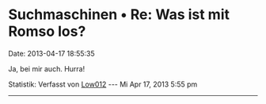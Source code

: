 Suchmaschinen • Re: Was ist mit Romso los?
==========================================

Date: 2013-04-17 18:55:35

Ja, bei mir auch. Hurra!

Statistik: Verfasst von
[Low012](http://forum.yacy-websuche.de/memberlist.php?mode=viewprofile&u=62)
--- Mi Apr 17, 2013 5:55 pm

------------------------------------------------------------------------
